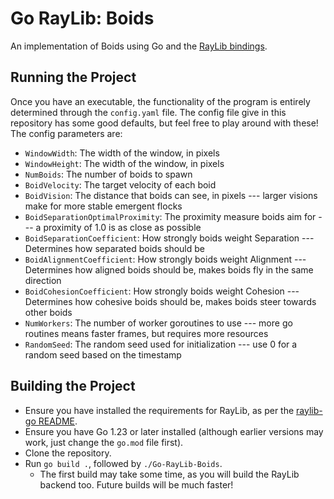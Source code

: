 # Go RayLib: Boids

An implementation of Boids using Go and the [RayLib bindings](https://github.com/gen2brain/raylib-go).

## Running the Project

Once you have an executable, the functionality of the program is entirely determined through the `config.yaml` file. The config file give in this repository has some good defaults, but feel free to play around with these! The config parameters are:

- `WindowWidth`: The width of the window, in pixels
- `WindowHeight`: The width of the window, in pixels
- `NumBoids`: The number of boids to spawn
- `BoidVelocity`: The target velocity of each boid
- `BoidVision`: The distance that boids can see, in pixels --- larger visions make for more stable emergent flocks
- `BoidSeparationOptimalProximity`: The proximity measure boids aim for --- a proximity of 1.0 is as close as possible
- `BoidSeparationCoefficient`: How strongly boids weight Separation --- Determines how separated boids should be
- `BoidAlignmentCoefficient`: How strongly boids weight Alignment --- Determines how aligned boids should be, makes boids fly in the same direction
- `BoidCohesionCoefficient`: How strongly boids weight Cohesion --- Determines how cohesive boids should be, makes boids steer towards other boids
- `NumWorkers`: The number of worker goroutines to use --- more go routines means faster frames, but requires more resources
- `RandomSeed`: The random seed used for initialization --- use 0 for a random seed based on the timestamp

## Building the Project

- Ensure you have installed the requirements for RayLib, as per the [raylib-go README](https://github.com/gen2brain/raylib-go).
- Ensure you have Go 1.23 or later installed (although earlier versions may work, just change the `go.mod` file first).
- Clone the repository.
- Run `go build .`, followed by `./Go-RayLib-Boids`. 
    - The first build may take some time, as you will build the RayLib backend too. Future builds will be much faster!